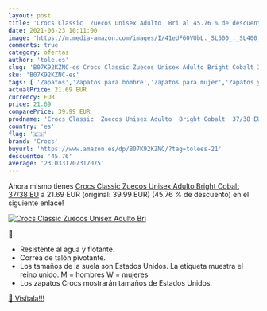 ```yaml
---
layout: post
title: 'Crocs Classic  Zuecos Unisex Adulto  Bri al 45.76 % de descuento'
date: 2021-06-23 10:11:00
image: 'https://m.media-amazon.com/images/I/41eUF60VUbL._SL500_._SL400_.jpg'
comments: true
category: ofertas
author: 'tole.es'
slug: 'B07K92KZNC-es Crocs Classic Zuecos Unisex Adulto Bright Cobalt 37/38 EU'
sku: 'B07K92KZNC-es'
tags: [ 'Zapatos','Zapatos para hombre','Zapatos para mujer','Zapatos y complementos','Zuecos de mujer','Zuecos y mules de mujer','Zuecos y mules para hombre','crocs','zuecos', ]
actualPrice: 21.69 EUR
currency: EUR
price: 21.69
comparePrice: 39.99 EUR
prodname: 'Crocs Classic  Zuecos Unisex Adulto  Bright Cobalt  37/38 EU'
country: 'es'
flag: '🇪🇸'
brand: 'Crocs'
buyurl: 'https://www.amazon.es/dp/B07K92KZNC/?tag=tolees-21'
descuento: '45.76'
average: '23.0331707317075'
---
```


Ahora mismo tienes [Crocs Classic  Zuecos Unisex Adulto  Bright Cobalt  37/38 EU](https://www.amazon.es/dp/B07K92KZNC/?tag=tolees-21) a 21.69 EUR (original: 39.99 EUR) (45.76 %  de descuento) en el siguiente enlace!

[![Crocs Classic  Zuecos Unisex Adulto  Bri](https://m.media-amazon.com/images/I/41eUF60VUbL._SL500_._SL400_.jpg)](https://www.amazon.es/dp/B07K92KZNC/?tag=tolees-21)

🔎:

- Resistente al agua y flotante.
- Correa de talón pivotante.
- Los tamaños de la suela son Estados Unidos. La etiqueta muestra el reino unido. M = hombres W = mujeres
- Los zapatos Crocs mostrarán tamaños de Estados Unidos.

[🛒 Visítala!!!](https://www.amazon.es/dp/B07K92KZNC/?tag=tolees-21)
